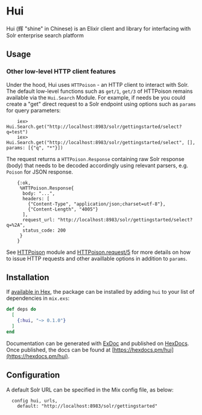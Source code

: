 # Hui

Hui (辉 "shine" in Chinese) is an Elixir client and library for interfacing with Solr enterprise search platform

## Usage

### Other low-level HTTP client features

Under the hood, Hui uses `HTTPoison` - an HTTP client to interact with Solr.
The default low-level functions such as `get/1`, `get/3`
of HTTPoison remains available via the `Hui.Search` Module.
For example, if needs be you could create a "get" direct request to a Solr endpoint
using options such as `params` for query parameters:

```
    iex> Hui.Search.get("http://localhost:8983/solr/gettingstarted/select?q=test")
    iex> Hui.Search.get("http://localhost:8983/solr/gettingstarted/select", [], params: [{"q", "*"}])
``` 

The request returns a `HTTPoison.Response` containing raw Solr response (body) that needs 
to be decoded accordingly using relevant parsers, e.g. `Poison` for JSON response.

```
    {:ok,
     %HTTPoison.Response{ 
      body: "...",
      headers: [
        {"Content-Type", "application/json;charset=utf-8"},
        {"Content-Length", "4005"}
      ],
      request_url: "http://localhost:8983/solr/gettingstarted/select?q=%2A",
      status_code: 200
     }
    }
```

See [HTTPoison](https://hexdocs.pm/httpoison/HTTPoison.html#content) module
and [HTTPoison.request/5](https://hexdocs.pm/httpoison/HTTPoison.html#request/5)
for more details on how to issue HTTP requests and other availlable options in addition 
to `params`.

## Installation

If [available in Hex](https://hex.pm/docs/publish), the package can be installed
by adding `hui` to your list of dependencies in `mix.exs`:

```elixir
def deps do
  [
    {:hui, "~> 0.1.0"}
  ]
end
```

Documentation can be generated with [ExDoc](https://github.com/elixir-lang/ex_doc)
and published on [HexDocs](https://hexdocs.pm). Once published, the docs can
be found at [https://hexdocs.pm/hui](https://hexdocs.pm/hui).

## Configuration

A default Solr URL can be specified in the Mix config file, as below:

  ```
    config hui, urls,
      default: "http://localhost:8983/solr/gettingstarted"
  ```
